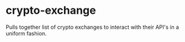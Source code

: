# crypto-exchange
Pulls together list of crypto exchanges to interact with their API's in a uniform fashion.

